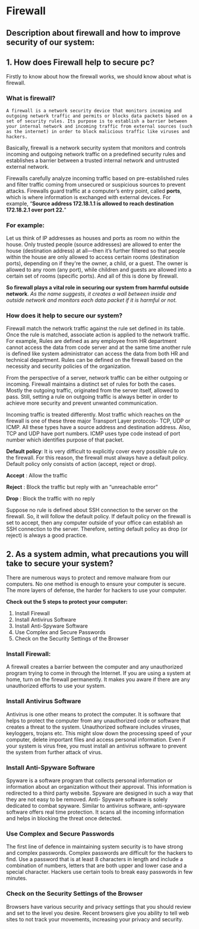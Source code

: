 # Firewall
## Description about firewall and how to improve security of our system:

## 1. How does Firewall help to secure pc?
Firstly to know about how the firewall works, we should know about what is firewall.

### What is firewall?
```
A firewall is a network security device that monitors incoming and outgoing network traffic and permits or blocks data packets based on a
set of security rules. Its purpose is to establish a barrier between your internal network and incoming traffic from external sources (such
as the internet) in order to block malicious traffic like viruses and hackers.
```
Basically, firewall is a network security system that monitors and controls incoming and outgoing network traffic on a predefined security
rules and establishes a barrier between a trusted internal network and untrusted external network.

Firewalls carefully analyze incoming traffic based on pre-established rules and filter traffic coming from unsecured or suspicious sources
to prevent attacks. Firewalls guard traffic at a computer’s entry point, called **ports**, which is where information is exchanged with 
external devices. For example, “**Source address 172.18.1.1 is allowed to reach destination 172.18.2.1 over port 22.**"

### For example:
Let us think of IP addresses as houses and ports as room no within the house. Only trusted people (source addresses) are allowed to enter 
the house (destination address) at all—then it’s further filtered so that people within the house are only allowed to access certain rooms 
(destination ports), depending on if they're the owner, a child, or a guest. The owner is allowed to any room (any port), while children 
and guests are allowed into a certain set of rooms (specific ports). And all of this is done by firewall.

**So firewall plays a vital role in securing our system from harmful outside network**. _As the name suggests, it creates a wall between inside and outside network and monitors each data packet if it is harmful or not._

### How does it help to secure our system?
Firewall match the network traffic against the rule set defined in its table. Once the rule is matched, associate action is applied to the network traffic. For example, Rules are defined as any employee from HR department cannot access the data from code server and at the same time another rule is defined like system administrator can access the data from both HR and technical department. Rules can be defined on the firewall based on the necessity and security policies of the organization.

From the perspective of a server, network traffic can be either outgoing or incoming. Firewall maintains a distinct set of rules for both the cases. Mostly the outgoing traffic, originated from the server itself, allowed to pass. Still, setting a rule on outgoing traffic is always better in order to achieve more security and prevent unwanted communication.

Incoming traffic is treated differently. Most traffic which reaches on the firewall is one of these three major Transport Layer protocols- TCP, UDP or ICMP. All these types have a source address and destination address. Also, TCP and UDP have port numbers. ICMP uses type code instead of port number which identifies purpose of that packet.

**Default policy**: It is very difficult to explicitly cover every possible rule on the firewall. For this reason, the firewall must always have a default policy. Default policy only consists of action (accept, reject or drop).

**Accept** : Allow the traffic

**Reject** : Block the traffic but reply with an “unreachable error”

**Drop** : Block the traffic with no reply

Suppose no rule is defined about SSH connection to the server on the firewall. So, it will follow the default policy. If default policy on the firewall is set to accept, then any computer outside of your office can establish an SSH connection to the server. Therefore, setting default policy as drop (or reject) is always a good practice.


## 2. As a system admin, what precautions you will take to secure your system?
There are numerous ways to protect and remove malware from our computers. No one method is enough to ensure your computer is secure. The 
more layers of defense, the harder for hackers to use your computer.

**Check out the 5 steps to protect your computer:**
1. Install Firewall
2. Install Antivirus Software
3. Install Anti-Spyware Software
4. Use Complex and Secure Passwords
5. Check on the Security Settings of the Browser

### Install Firewall:
A firewall creates a barrier between the computer and any unauthorized program trying to come in through the Internet. If you are using 
a system at home, turn on the firewall permanently. It makes you aware if there are any unauthorized efforts to use your system.

### Install Antivirus Software
Antivirus is one other means to protect the computer. It is software that helps to protect the computer from any unauthorized code or 
software that creates a threat to the system. Unauthorized software includes viruses, keyloggers, trojans etc. This might slow down the 
processing speed of your computer, delete important files and access personal information. Even if your system is virus free, you must 
install an antivirus software to prevent the system from further attack of virus.

### Install Anti-Spyware Software
Spyware is a software program that collects personal information or information about an organization without their approval. This 
information is redirected to a third party website. Spyware are designed in such a way that they are not easy to be removed. Anti-
Spyware software is solely dedicated to combat spyware. Similar to antivirus software, anti-spyware software offers real time 
protection. It scans all the incoming information and helps in blocking the threat once detected.

### Use Complex and Secure Passwords
The first line of defence in maintaining system security is to have strong and complex passwords. Complex passwords are difficult for 
the hackers to find. Use a password that is at least 8 characters in length and include a combination of numbers, letters that are both 
upper and lower case and a special character. Hackers use certain tools to break easy passwords in few minutes.

### Check on the Security Settings of the Browser
Browsers have various security and privacy settings that you should review and set to the level you desire. Recent browsers give you 
ability to tell web sites to not track your movements, increasing your privacy and security.
